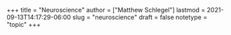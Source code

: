 +++
title = "Neuroscience"
author = ["Matthew Schlegel"]
lastmod = 2021-09-13T14:17:29-06:00
slug = "neuroscience"
draft = false
notetype = "topic"
+++
